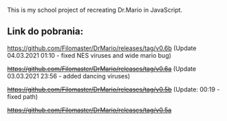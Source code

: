 ﻿This is my school project of recreating Dr.Mario in JavaScript.

## Link do pobrania:
https://github.com/Filomaster/DrMario/releases/tag/v0.6b (Update 04.03.2021 01:10 - fixed NES viruses and wide mario bug)

~~https://github.com/Filomaster/DrMario/releases/tag/v0.6a~~ (Update 03.03.2021 23:56 - added dancing viruses)

~~https://github.com/Filomaster/DrMario/releases/tag/v0.5b~~ (Update: 00:19 - fixed path)

~~https://github.com/Filomaster/DrMario/releases/tag/v0.5a~~
